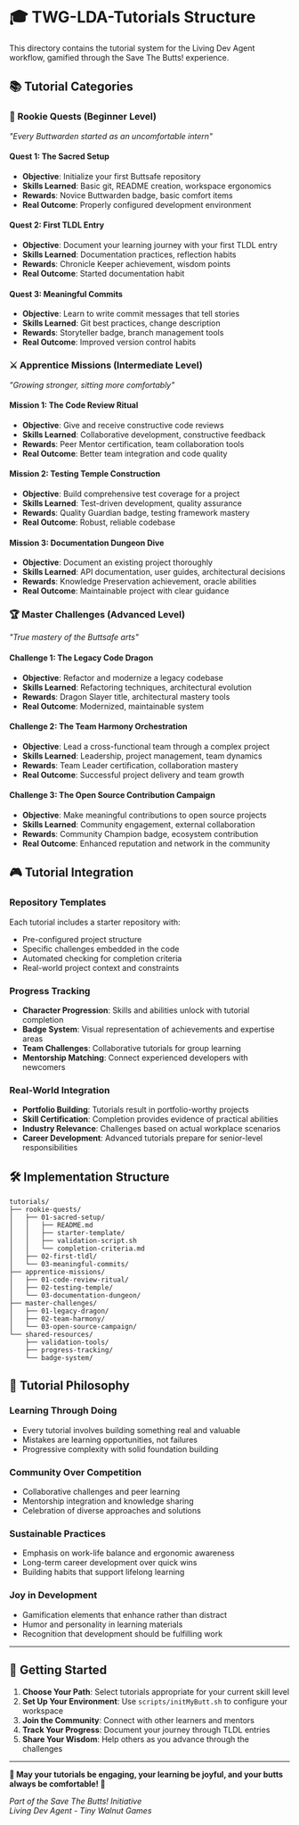 # 🎓 TWG-LDA-Tutorials Structure

This directory contains the tutorial system for the Living Dev Agent workflow, gamified through the Save The Butts! experience.

## 📚 Tutorial Categories

### **🥚 Rookie Quests** (Beginner Level)
*"Every Buttwarden started as an uncomfortable intern"*

#### **Quest 1: The Sacred Setup**
- **Objective**: Initialize your first Buttsafe repository
- **Skills Learned**: Basic git, README creation, workspace ergonomics
- **Rewards**: Novice Buttwarden badge, basic comfort items
- **Real Outcome**: Properly configured development environment

#### **Quest 2: First TLDL Entry**
- **Objective**: Document your learning journey with your first TLDL entry
- **Skills Learned**: Documentation practices, reflection habits
- **Rewards**: Chronicle Keeper achievement, wisdom points
- **Real Outcome**: Started documentation habit

#### **Quest 3: Meaningful Commits**
- **Objective**: Learn to write commit messages that tell stories
- **Skills Learned**: Git best practices, change description
- **Rewards**: Storyteller badge, branch management tools
- **Real Outcome**: Improved version control habits

### **⚔️ Apprentice Missions** (Intermediate Level)
*"Growing stronger, sitting more comfortably"*

#### **Mission 1: The Code Review Ritual**
- **Objective**: Give and receive constructive code reviews
- **Skills Learned**: Collaborative development, constructive feedback
- **Rewards**: Peer Mentor certification, team collaboration tools
- **Real Outcome**: Better team integration and code quality

#### **Mission 2: Testing Temple Construction**
- **Objective**: Build comprehensive test coverage for a project
- **Skills Learned**: Test-driven development, quality assurance
- **Rewards**: Quality Guardian badge, testing framework mastery
- **Real Outcome**: Robust, reliable codebase

#### **Mission 3: Documentation Dungeon Dive**
- **Objective**: Document an existing project thoroughly
- **Skills Learned**: API documentation, user guides, architectural decisions
- **Rewards**: Knowledge Preservation achievement, oracle abilities
- **Real Outcome**: Maintainable project with clear guidance

### **🏆 Master Challenges** (Advanced Level)
*"True mastery of the Buttsafe arts"*

#### **Challenge 1: The Legacy Code Dragon**
- **Objective**: Refactor and modernize a legacy codebase
- **Skills Learned**: Refactoring techniques, architectural evolution
- **Rewards**: Dragon Slayer title, architectural mastery tools
- **Real Outcome**: Modernized, maintainable system

#### **Challenge 2: The Team Harmony Orchestration**
- **Objective**: Lead a cross-functional team through a complex project
- **Skills Learned**: Leadership, project management, team dynamics
- **Rewards**: Team Leader certification, collaboration mastery
- **Real Outcome**: Successful project delivery and team growth

#### **Challenge 3: The Open Source Contribution Campaign**
- **Objective**: Make meaningful contributions to open source projects
- **Skills Learned**: Community engagement, external collaboration
- **Rewards**: Community Champion badge, ecosystem contribution
- **Real Outcome**: Enhanced reputation and network in the community

## 🎮 Tutorial Integration

### **Repository Templates**
Each tutorial includes a starter repository with:
- Pre-configured project structure
- Specific challenges embedded in the code
- Automated checking for completion criteria
- Real-world project context and constraints

### **Progress Tracking**
- **Character Progression**: Skills and abilities unlock with tutorial completion
- **Badge System**: Visual representation of achievements and expertise areas
- **Team Challenges**: Collaborative tutorials for group learning
- **Mentorship Matching**: Connect experienced developers with newcomers

### **Real-World Integration**
- **Portfolio Building**: Tutorials result in portfolio-worthy projects
- **Skill Certification**: Completion provides evidence of practical abilities
- **Industry Relevance**: Challenges based on actual workplace scenarios
- **Career Development**: Advanced tutorials prepare for senior-level responsibilities

## 🛠️ Implementation Structure

```
tutorials/
├── rookie-quests/
│   ├── 01-sacred-setup/
│   │   ├── README.md
│   │   ├── starter-template/
│   │   ├── validation-script.sh
│   │   └── completion-criteria.md
│   ├── 02-first-tldl/
│   └── 03-meaningful-commits/
├── apprentice-missions/
│   ├── 01-code-review-ritual/
│   ├── 02-testing-temple/
│   └── 03-documentation-dungeon/
├── master-challenges/
│   ├── 01-legacy-dragon/
│   ├── 02-team-harmony/
│   └── 03-open-source-campaign/
└── shared-resources/
    ├── validation-tools/
    ├── progress-tracking/
    └── badge-system/
```

## 🌟 Tutorial Philosophy

### **Learning Through Doing**
- Every tutorial involves building something real and valuable
- Mistakes are learning opportunities, not failures
- Progressive complexity with solid foundation building

### **Community Over Competition**
- Collaborative challenges and peer learning
- Mentorship integration and knowledge sharing
- Celebration of diverse approaches and solutions

### **Sustainable Practices**
- Emphasis on work-life balance and ergonomic awareness
- Long-term career development over quick wins
- Building habits that support lifelong learning

### **Joy in Development**
- Gamification elements that enhance rather than distract
- Humor and personality in learning materials
- Recognition that development should be fulfilling work

---

## 🚀 Getting Started

1. **Choose Your Path**: Select tutorials appropriate for your current skill level
2. **Set Up Your Environment**: Use `scripts/initMyButt.sh` to configure your workspace
3. **Join the Community**: Connect with other learners and mentors
4. **Track Your Progress**: Document your journey through TLDL entries
5. **Share Your Wisdom**: Help others as you advance through the challenges

---

**🍑 May your tutorials be engaging, your learning be joyful, and your butts always be comfortable! 🍑**

*Part of the Save The Butts! Initiative*  
*Living Dev Agent - Tiny Walnut Games*